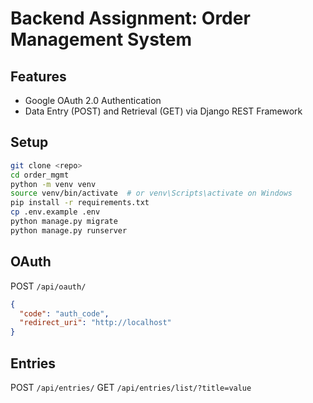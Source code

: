 # Backend Assignment: Order Management System

## Features
- Google OAuth 2.0 Authentication
- Data Entry (POST) and Retrieval (GET) via Django REST Framework

## Setup

```bash
git clone <repo>
cd order_mgmt
python -m venv venv
source venv/bin/activate  # or venv\Scripts\activate on Windows
pip install -r requirements.txt
cp .env.example .env
python manage.py migrate
python manage.py runserver
```

## OAuth

POST `/api/oauth/`
```json
{
  "code": "auth_code",
  "redirect_uri": "http://localhost"
}
```

## Entries

POST `/api/entries/`
GET `/api/entries/list/?title=value`
